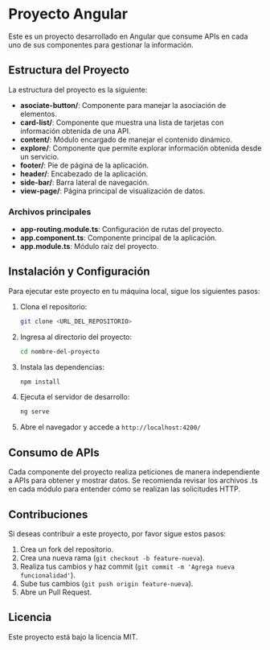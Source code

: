 # Proyecto Angular

Este es un proyecto desarrollado en Angular que consume APIs en cada uno de sus componentes para gestionar la información.

## Estructura del Proyecto

La estructura del proyecto es la siguiente:

- **asociate-button/**: Componente para manejar la asociación de elementos.
- **card-list/**: Componente que muestra una lista de tarjetas con información obtenida de una API.
- **content/**: Módulo encargado de manejar el contenido dinámico.
- **explore/**: Componente que permite explorar información obtenida desde un servicio.
- **footer/**: Pie de página de la aplicación.
- **header/**: Encabezado de la aplicación.
- **side-bar/**: Barra lateral de navegación.
- **view-page/**: Página principal de visualización de datos.

### Archivos principales
- **app-routing.module.ts**: Configuración de rutas del proyecto.
- **app.component.ts**: Componente principal de la aplicación.
- **app.module.ts**: Módulo raíz del proyecto.

## Instalación y Configuración

Para ejecutar este proyecto en tu máquina local, sigue los siguientes pasos:

1. Clona el repositorio:
   ```sh
   git clone <URL_DEL_REPOSITORIO>
   ```

2. Ingresa al directorio del proyecto:
   ```sh
   cd nombre-del-proyecto
   ```

3. Instala las dependencias:
   ```sh
   npm install
   ```

4. Ejecuta el servidor de desarrollo:
   ```sh
   ng serve
   ```

5. Abre el navegador y accede a `http://localhost:4200/`

## Consumo de APIs

Cada componente del proyecto realiza peticiones de manera independiente a APIs para obtener y mostrar datos. Se recomienda revisar los archivos .ts en cada módulo para entender cómo se realizan las solicitudes HTTP.


## Contribuciones

Si deseas contribuir a este proyecto, por favor sigue estos pasos:

1. Crea un fork del repositorio.
2. Crea una nueva rama (`git checkout -b feature-nueva`).
3. Realiza tus cambios y haz commit (`git commit -m 'Agrega nueva funcionalidad'`).
4. Sube tus cambios (`git push origin feature-nueva`).
5. Abre un Pull Request.

## Licencia

Este proyecto está bajo la licencia MIT.

